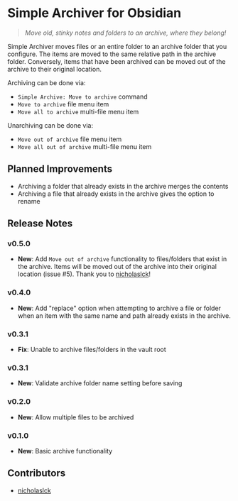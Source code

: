 # Simple Archiver for Obsidian

> _Move old, stinky notes and folders to an archive, where they belong!_

Simple Archiver moves files or an entire folder to an archive folder that you configure. The items are moved to the same relative path in the archive folder. Conversely, items that have been archived can be moved out of the archive to their original location.

Archiving can be done via:

-   `Simple Archive: Move to archive` command
-   `Move to archive` file menu item
-   `Move all to archive` multi-file menu item

Unarchiving can be done via:

-   `Move out of archive` file menu item
-   `Move all out of archive` multi-file menu item

## Planned Improvements

-   Archiving a folder that already exists in the archive merges the contents
-   Archiving a file that already exists in the archive gives the option to rename

## Release Notes

### v0.5.0

-   **New**: Add `Move out of archive` functionality to files/folders that exist in the archive. Items will be moved out of the archive into their original location (issue #5). Thank you to [nicholaslck](https://github.com/nicholaslck)!

### v0.4.0

-   **New**: Add "replace" option when attempting to archive a file or folder when an item with the same name and path already exists in the archive.

### v0.3.1

-   **Fix**: Unable to archive files/folders in the vault root

### v0.3.1

-   **New**: Validate archive folder name setting before saving

### v0.2.0

-   **New**: Allow multiple files to be archived

### v0.1.0

-   **New**: Basic archive functionality

## Contributors

-   [nicholaslck](https://github.com/nicholaslck)
